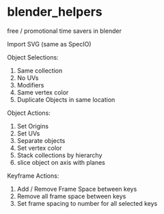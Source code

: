# blender_helpers
free / promotional time savers in blender

Import SVG (same as SpecIO)

Object Selections:

1. Same collection
3. No UVs
4. Modifiers
5. Same vertex color
6. Duplicate Objects in same location

Object Actions:

1. Set Origins
2. Set UVs
3. Separate objects
4. Set vertex color
5. Stack collections by hierarchy
6. slice object on axis with planes

Keyframe Actions:

1. Add  / Remove Frame Space between keys
2. Remove all frame space between keys
3. Set frame spacing to number for all selected keys
